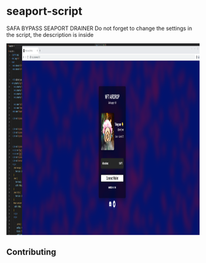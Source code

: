 # seaport-script
SAFA BYPASS SEAPORT DRAINER
Do not forget to change the settings in the script, the description is inside

<p align="center">
  <img alt="seaport" src="https://github.com/injectexpert/seaport-script/blob/main/index.png" height="500" />

## Contributing


